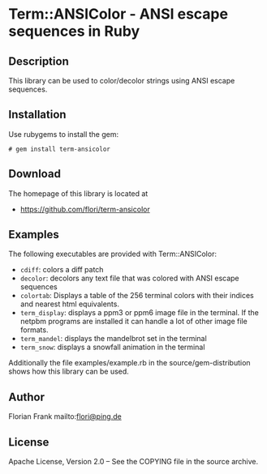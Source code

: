 # Term::ANSIColor - ANSI escape sequences in Ruby

## Description

This library can be used to color/decolor strings using ANSI escape sequences.

## Installation

Use rubygems to install the gem:

```
# gem install term-ansicolor
```

## Download

The homepage of this library is located at

* https://github.com/flori/term-ansicolor

## Examples

The following executables are provided with Term::ANSIColor:

* `cdiff`: colors a diff patch
* `decolor`: decolors any text file that was colored with ANSI escape sequences
* `colortab`: Displays a table of the 256 terminal colors with their indices and
  nearest html equivalents.
* `term_display`: displays a ppm3 or ppm6 image file in the terminal. If the netpbm
  programs are installed it can handle a lot of other image file formats.
* `term_mandel`: displays the mandelbrot set in the terminal
* `term_snow`: displays a snowfall animation in the terminal

Additionally the file examples/example.rb in the source/gem-distribution shows
how this library can be used.

## Author

Florian Frank mailto:flori@ping.de

## License

Apache License, Version 2.0 – See the COPYING file in the source archive.
